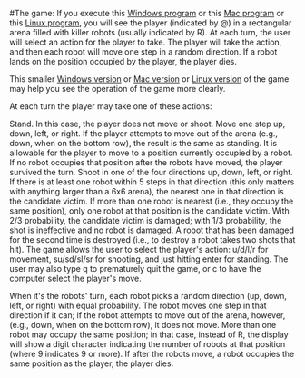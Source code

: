 #The game:
If you execute this [Windows program](http://www.solomonlrussell.com/fall16/cs2/Projects/3/zion.exe) or this [Mac program](http://www.solomonlrussell.com/fall16/cs2/Projects/3/zionmac.zip) or this [Linux program](http://www.solomonlrussell.com/fall16/cs2/Projects/3/zion.linux), you will see the player (indicated by @) in a rectangular arena filled with killer robots (usually indicated by R). At each turn, the user will select an action for the player to take. The player will take the action, and then each robot will move one step in a random direction. If a robot lands on the position occupied by the player, the player dies.

This smaller [Windows version](http://www.solomonlrussell.com/fall16/cs2/Projects/3/minizion.exe) or [Mac version](http://www.solomonlrussell.com/fall16/cs2/Projects/3/minizionmac.zip) or [Linux version](http://www.solomonlrussell.com/fall16/cs2/Projects/3/minizion.linux) of the game may help you see the operation of the game more clearly.

At each turn the player may take one of these actions:

Stand. In this case, the player does not move or shoot.
Move one step up, down, left, or right. If the player attempts to move out of the arena (e.g., down, when on the bottom row), the result is the same as standing. It is allowable for the player to move to a position currently occupied by a robot. If no robot occupies that position after the robots have moved, the player survived the turn.
Shoot in one of the four directions up, down, left, or right. If there is at least one robot within 5 steps in that direction (this only matters with anything larger than a 6x6 arena), the nearest one in that direction is the candidate victim. If more than one robot is nearest (i.e., they occupy the same position), only one robot at that position is the candidate victim. With 2/3 probability, the candidate victim is damaged; with 1/3 probability, the shot is ineffective and no robot is damaged. A robot that has been damaged for the second time is destroyed (i.e., to destroy a robot takes two shots that hit).
The game allows the user to select the player's action: u/d/l/r for movement, su/sd/sl/sr for shooting, and just hitting enter for standing. The user may also type q to prematurely quit the game, or c to have the computer select the player's move.

When it's the robots' turn, each robot picks a random direction (up, down, left, or right) with equal probability. The robot moves one step in that direction if it can; if the robot attempts to move out of the arena, however, (e.g., down, when on the bottom row), it does not move. More than one robot may occupy the same position; in that case, instead of R, the display will show a digit character indicating the number of robots at that position (where 9 indicates 9 or more). If after the robots move, a robot occupies the same position as the player, the player dies.
